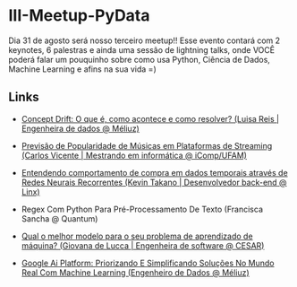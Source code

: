 # III-Meetup-PyData

Dia 31 de agosto será nosso terceiro meetup!! Esse evento contará com 2 keynotes, 6 palestras e ainda uma sessão de lightning talks, onde VOCÊ poderá falar um pouquinho sobre como usa Python, Ciência de Dados, Machine Learning e afins na sua vida =)

## Links

* [Concept Drift: O que é, como acontece e como resolver? (Luisa Reis | Engenheira de dados @ Méliuz)](https://github.com/julianyraiol/III-Meetup-PyData/blob/master/Luisa_Reis_ConceptDrift.pdf)

* [Previsão de Popularidade de Músicas em Plataformas de Streaming (Carlos Vicente | Mestrando em informática @ iComp/UFAM)](https://github.com/julianyraiol/III-Meetup-PyData/blob/master/Carlos_Vicente_Previsao_de_Popularidade_de_Musicas_em_Plataformas_de_Streaming.pdf)

* [Entendendo comportamento de compra em dados temporais através de Redes Neurais Recorrentes (Kevin Takano | Desenvolvedor back-end @ Linx)](https://github.com/julianyraiol/III-Meetup-PyData/blob/master/Kevin_Takano.pdf)

* Regex Com Python Para Pré-Processamento De Texto (Francisca Sancha @ Quantum)

* [Qual o melhor modelo para o seu problema de aprendizado de máquina? (Giovana de Lucca | Engenheira de software 
@ CESAR)](https://github.com/julianyraiol/III-Meetup-PyData/blob/master/Giovana_de_Lucca_Melhor_Modelo.pdf)

* [Google Ai Platform: Priorizando E Simplificando Soluções No Mundo Real Com Machine Learning (Engenheiro de Dados @ Méliuz)](https://github.com/julianyraiol/III-Meetup-PyData/blob/master/Leonardo_Nascimento_Priorizando_e_Simplificando_com_Google_AI_Platform.pdf)
